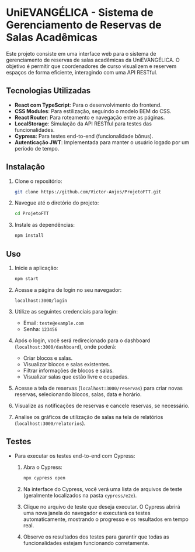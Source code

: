 # UniEVANGÉLICA - Sistema de Gerenciamento de Reservas de Salas Acadêmicas

Este projeto consiste em uma interface web para o sistema de gerenciamento de reservas de salas acadêmicas da UniEVANGÉLICA. O objetivo é permitir que coordenadores de curso visualizem e reservem espaços de forma eficiente, interagindo com uma API RESTful.

## Tecnologias Utilizadas

* **React com TypeScript**: Para o desenvolvimento do frontend.
* **CSS Modules**: Para estilização, seguindo o modelo BEM do CSS.
* **React Router**: Para roteamento e navegação entre as páginas.
* **LocalStorage**: Simulação da API RESTful para testes das funcionalidades.
* **Cypress**: Para testes end-to-end (funcionalidade bônus).
* **Autenticação JWT**: Implementada para manter o usuário logado por um período de tempo.

## Instalação

1.  Clone o repositório:

    ```bash
    git clone https://github.com/Victor-Anjos/ProjetoFTT.git
    ```

2.  Navegue até o diretório do projeto:

    ```bash
    cd ProjetoFTT
    ```

3.  Instale as dependências:

    ```bash
    npm install
    ```

## Uso

1.  Inicie a aplicação:

    ```bash
    npm start
    ```

2.  Acesse a página de login no seu navegador:

    ```
    localhost:3000/login
    ```

3.  Utilize as seguintes credenciais para login:
    * Email: `teste@example.com`
    * Senha: `123456`

4.  Após o login, você será redirecionado para o dashboard (`localhost:3000/dashboard`), onde poderá:
    * Criar blocos e salas.
    * Visualizar blocos e salas existentes.
    * Filtrar informações de blocos e salas.
    * Visualizar salas que estão livre e ocupadas.

5.  Acesse a tela de reservas (`localhost:3000/reservas`) para criar novas reservas, selecionando blocos, salas, data e horário.

6.  Visualize as notificações de reservas e cancele reservas, se necessário.

7.  Analise os gráficos de utilização de salas na tela de relatórios (`localhost:3000/relatorios`).

## Testes

* Para executar os testes end-to-end com Cypress:

    1.  Abra o Cypress:

        ```bash
        npx cypress open
        ```

    2.  Na interface do Cypress, você verá uma lista de arquivos de teste (geralmente localizados na pasta `cypress/e2e`).
    3.  Clique no arquivo de teste que deseja executar. O Cypress abrirá uma nova janela do navegador e executará os testes automaticamente, mostrando o progresso e os resultados em tempo real.
    4.  Observe os resultados dos testes para garantir que todas as funcionalidades estejam funcionando corretamente.